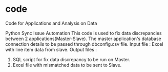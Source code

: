 # code
Code for Applications and Analysis on Data

Python Sync Issue Automation 
This code is used to fix data discrepancies between 2 applications(Master-Slave). The master application's database connection details to be passed through dbconfig.csv file.
Input file : Excel with line item data from slave.
Output files : 
1. SQL script for fix data discrepancy to be run on Master.
2. Excel file with mismatched data to be sent to Slave.

